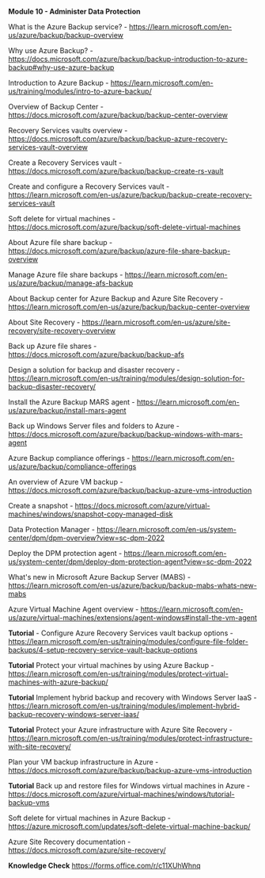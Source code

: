 **Module 10 - Administer Data Protection**<br />

What is the Azure Backup service? - https://learn.microsoft.com/en-us/azure/backup/backup-overview

Why use Azure Backup? - https://docs.microsoft.com/azure/backup/backup-introduction-to-azure-backup#why-use-azure-backup 

Introduction to Azure Backup - https://learn.microsoft.com/en-us/training/modules/intro-to-azure-backup/

Overview of Backup Center - https://docs.microsoft.com/azure/backup/backup-center-overview

Recovery Services vaults overview - https://docs.microsoft.com/azure/backup/backup-azure-recovery-services-vault-overview

Create a Recovery Services vault - https://docs.microsoft.com/azure/backup/backup-create-rs-vault

Create and configure a Recovery Services vault - https://learn.microsoft.com/en-us/azure/backup/backup-create-recovery-services-vault

Soft delete for virtual machines - https://docs.microsoft.com/azure/backup/soft-delete-virtual-machines

About Azure file share backup - https://docs.microsoft.com/azure/backup/azure-file-share-backup-overview

Manage Azure file share backups - https://learn.microsoft.com/en-us/azure/backup/manage-afs-backup

About Backup center for Azure Backup and Azure Site Recovery - https://learn.microsoft.com/en-us/azure/backup/backup-center-overview

About Site Recovery - https://learn.microsoft.com/en-us/azure/site-recovery/site-recovery-overview

Back up Azure file shares - https://docs.microsoft.com/azure/backup/backup-afs

Design a solution for backup and disaster recovery - https://learn.microsoft.com/en-us/training/modules/design-solution-for-backup-disaster-recovery/

Install the Azure Backup MARS agent - https://learn.microsoft.com/en-us/azure/backup/install-mars-agent

Back up Windows Server files and folders to Azure - https://docs.microsoft.com/azure/backup/backup-windows-with-mars-agent 

Azure Backup compliance offerings - https://learn.microsoft.com/en-us/azure/backup/compliance-offerings

An overview of Azure VM backup - https://docs.microsoft.com/azure/backup/backup-azure-vms-introduction

Create a snapshot - https://docs.microsoft.com/azure/virtual-machines/windows/snapshot-copy-managed-disk

Data Protection Manager - https://learn.microsoft.com/en-us/system-center/dpm/dpm-overview?view=sc-dpm-2022

Deploy the DPM protection agent - https://learn.microsoft.com/en-us/system-center/dpm/deploy-dpm-protection-agent?view=sc-dpm-2022

What's new in Microsoft Azure Backup Server (MABS) - https://learn.microsoft.com/en-us/azure/backup/backup-mabs-whats-new-mabs

Azure Virtual Machine Agent overview - https://learn.microsoft.com/en-us/azure/virtual-machines/extensions/agent-windows#install-the-vm-agent

**Tutorial** - Configure Azure Recovery Services vault backup options - https://learn.microsoft.com/en-us/training/modules/configure-file-folder-backups/4-setup-recovery-service-vault-backup-options

**Tutorial** Protect your virtual machines by using Azure Backup - https://learn.microsoft.com/en-us/training/modules/protect-virtual-machines-with-azure-backup/

**Tutorial** Implement hybrid backup and recovery with Windows Server IaaS - https://learn.microsoft.com/en-us/training/modules/implement-hybrid-backup-recovery-windows-server-iaas/

**Tutorial** Protect your Azure infrastructure with Azure Site Recovery - https://learn.microsoft.com/en-us/training/modules/protect-infrastructure-with-site-recovery/

Plan your VM backup infrastructure in Azure - https://docs.microsoft.com/azure/backup/backup-azure-vms-introduction 

**Tutorial** Back up and restore files for Windows virtual machines in Azure - https://docs.microsoft.com/azure/virtual-machines/windows/tutorial-backup-vms

Soft delete for virtual machines in Azure Backup - https://azure.microsoft.com/updates/soft-delete-virtual-machine-backup/

Azure Site Recovery documentation - https://docs.microsoft.com/azure/site-recovery/

**Knowledge Check** https://forms.office.com/r/c11XUhWhnq



